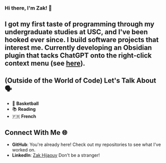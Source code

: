 ### Hi there, I'm Zak! 👋

## I got my first taste of programming through my undergraduate studies at USC, and I've been hooked ever since. I build software projects that interest me. Currently developing an Obsidian plugin that tacks ChatGPT onto the right-click context menu (see [here](https://github.com/zakhij/obsidian-highlightaskgpt)). 

## (Outside of the World of Code) Let's Talk About 🗣️
- 🏀 **Basketball**
- 📚 **Reading**
- 🇫🇷 **French**

## Connect With Me 🌐
- **GitHub**: You're already here! Check out my repositories to see what I've worked on. 
- **LinkedIn**: [Zak Hijaouy](https://www.linkedin.com/in/zakaria-hijaouy-115183172/)
Don't be a stranger!

<!--
**zakhij/zakhij** is a ✨ _special_ ✨ repository because its `README.md` (this file) appears on your GitHub profile.

Here are some ideas to get you started:

- 🔭 I’m currently working on ...
- 🌱 I’m currently learning ...
- 👯 I’m looking to collaborate on ...
- 🤔 I’m looking for help with ...
- 💬 Ask me about ...
- 📫 How to reach me: ...
- 😄 Pronouns: ...
- ⚡ Fun fact: ...
-->

